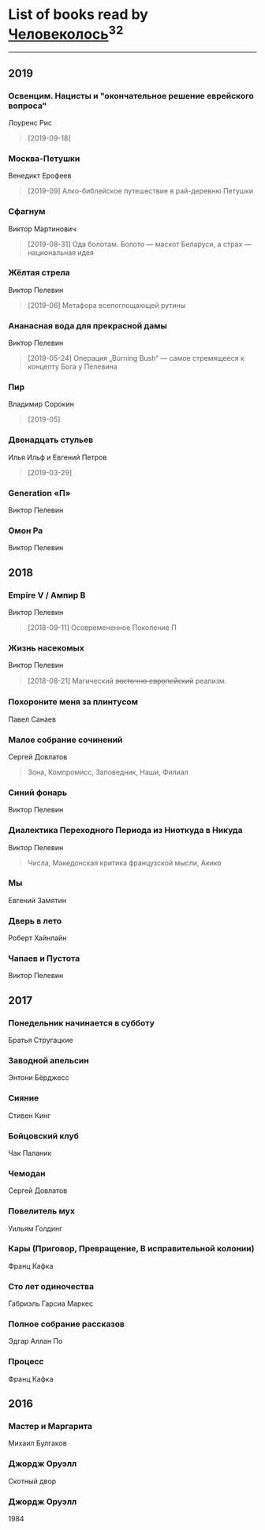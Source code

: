 # List of books read by [Человеколось](https://t.me/nerkin)<sup>32</sup>
---

## 2019

### Освенцим. Нацисты и "окончательное решение еврейского вопроса"
Лоуренс Рис
> [2019-09-18] 


### Москва-Петушки
Венедикт Ерофеев
> [2019-09] Алко-библейское путешествие в рай-деревню Петушки


### Сфагнум
Виктор Мартинович
> [2019-08-31] Ода болотам. Болото — маскот Беларуси, а страх — национальная идея


### Жёлтая стрела
Виктор Пелевин
> [2019-06] Метафора всепоглощающей рутины


### Ананасная вода для прекрасной дамы
Виктор Пелевин
> [2019-05-24] Операция „Burning Bush“ — самое стремящееся к концепту Бога у Пелевина


### Пир
Владимир Сорокин
> [2019-05] 


### Двенадцать стульев
Илья Ильф и Евгений Петров
> [2019-03-29] 


### Generation «П»
Виктор Пелевин


### Омон Ра
Виктор Пелевин



## 2018

### Empire V / Ампир В
Виктор Пелевин
> [2018-09-11] Осовремененное Поколение П


### Жизнь насекомых
Виктор Пелевин
> [2018-08-21] Магический в̶о̶с̶т̶о̶ч̶н̶о̶-̶е̶в̶р̶о̶п̶е̶й̶с̶к̶и̶й реализм.


### Похороните меня за плинтусом
Павел Санаев


### Малое собрание сочинений
Сергей Довлатов
> Зона, Компромисс, Заповедник, Наши, Филиал


### Синий фонарь
Виктор Пелевин


### Диалектика Переходного Периода из Ниоткуда в Никуда
Виктор Пелевин
> Числа, Македонская критика французской мысли, Акико


### Мы
Евгений Замятин


### Дверь в лето
Роберт Хайнлайн


### Чапаев и Пустота
Виктор Пелевин



## 2017

### Понедельник начинается в субботу
Братья Стругацкие


### Заводной апельсин
Энтони Бёрджесс


### Сияние
Стивен Кинг


### Бойцовский клуб
Чак Паланик


### Чемодан
Сергей Довлатов


### Повелитель мух
Уильям Голдинг


### Кары (Приговор, Превращение, В исправительной колонии)
Франц Кафка


### Сто лет одиночества
Габриэль Гарсиа Маркес


### Полное собрание рассказов
Эдгар Аллан По




### Процесс
Франц Кафка



## 2016

### Мастер и Маргарита
Михаил Булгаков


### Джордж Оруэлл
Скотный двор


### Джордж Оруэлл
1984




